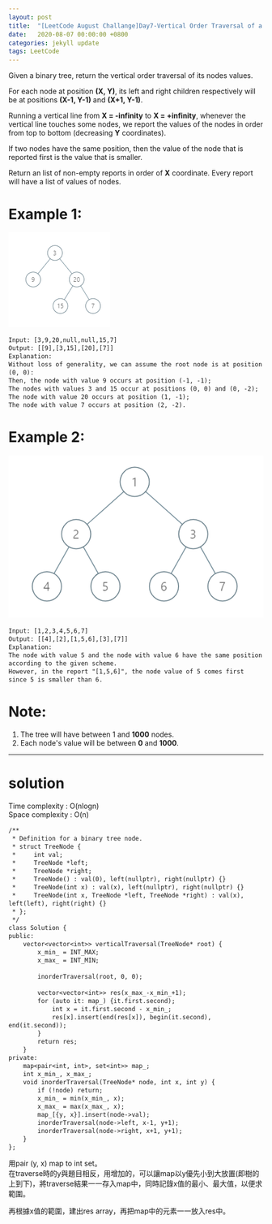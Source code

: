 ```yaml
---
layout: post
title:  "[LeetCode August Challange]Day7-Vertical Order Traversal of a Binary Tree"
date:   2020-08-07 00:00:00 +0800
categories: jekyll update
tags: LeetCode
---
```

Given a binary tree, return the vertical order traversal of its nodes values.  

For each node at position **(X, Y)**, its left and right children respectively will be at positions **(X-1, Y-1)** and **(X+1, Y-1)**.  

Running a vertical line from **X = -infinity** to **X = +infinity**, whenever the vertical line touches some nodes, we report the values of the nodes in order from top to bottom (decreasing **Y** coordinates).  

If two nodes have the same position, then the value of the node that is reported first is the value that is smaller.  

Return an list of non-empty reports in order of **X** coordinate.  Every report will have a list of values of nodes.  

# Example 1:  
![](https://github.com/nshawn4675/nshawn4675.github.io/blob/master/_pic/VOTBT_ex1.png?raw=true)

	Input: [3,9,20,null,null,15,7]
	Output: [[9],[3,15],[20],[7]]
	Explanation: 
	Without loss of generality, we can assume the root node is at position (0, 0):
	Then, the node with value 9 occurs at position (-1, -1);
	The nodes with values 3 and 15 occur at positions (0, 0) and (0, -2);
	The node with value 20 occurs at position (1, -1);
	The node with value 7 occurs at position (2, -2).

# Example 2:  
![](https://github.com/nshawn4675/nshawn4675.github.io/blob/master/_pic/VOTBT_ex2.png?raw=true)

	Input: [1,2,3,4,5,6,7]
	Output: [[4],[2],[1,5,6],[3],[7]]
	Explanation: 
	The node with value 5 and the node with value 6 have the same position according to the given scheme.
	However, in the report "[1,5,6]", the node value of 5 comes first since 5 is smaller than 6.

# Note:  
1. The tree will have between 1 and **1000** nodes.
2. Each node's value will be between **0** and **1000**.

______________________  

# solution

Time complexity : O(nlogn)  
Space complexity : O(n)

	/**
	 * Definition for a binary tree node.
	 * struct TreeNode {
	 *     int val;
	 *     TreeNode *left;
	 *     TreeNode *right;
	 *     TreeNode() : val(0), left(nullptr), right(nullptr) {}
	 *     TreeNode(int x) : val(x), left(nullptr), right(nullptr) {}
	 *     TreeNode(int x, TreeNode *left, TreeNode *right) : val(x), left(left), right(right) {}
	 * };
	 */
	class Solution {
	public:
	    vector<vector<int>> verticalTraversal(TreeNode* root) {
	        x_min_ = INT_MAX;
	        x_max_ = INT_MIN;
	        
	        inorderTraversal(root, 0, 0);
	        
	        vector<vector<int>> res(x_max_-x_min_+1);
	        for (auto it: map_) {it.first.second);
	            int x = it.first.second - x_min_;
	            res[x].insert(end(res[x]), begin(it.second), end(it.second));
	        }
	        return res;
	    }
	private:
	    map<pair<int, int>, set<int>> map_;
	    int x_min_, x_max_;
	    void inorderTraversal(TreeNode* node, int x, int y) {
	        if (!node) return;
	        x_min_ = min(x_min_, x);
	        x_max_ = max(x_max_, x);
	        map_[{y, x}].insert(node->val);
	        inorderTraversal(node->left, x-1, y+1);
	        inorderTraversal(node->right, x+1, y+1);
	    }
	};

用pair (y, x) map to int set。  
在traverse時的y與題目相反，用增加的，可以讓map以y優先小到大放置(即樹的上到下)，將traverse結果一一存入map中，同時記錄x值的最小、最大值，以便求範圍。  

再根據x值的範圍，建出res array，再把map中的元素一一放入res中。